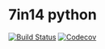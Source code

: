 # 7in14 python

[![Build Status](https://travis-ci.org/7in14/pc-python.svg?branch=master)](https://travis-ci.org/7in14/pc-python)
[![Codecov](https://img.shields.io/codecov/c/github/7in14/pc-python.svg)](https://codecov.io/github/7in14/pc-python)

